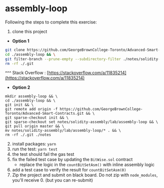 # assembly-loop

Following the steps to complete this exercise:
1. clone this project
* **Option 1**
```bash
git clone https://github.com/GeorgeBrownCollege-Toronto/Advanced-Smart-Contracts.git ./assembly-loop && \
cd ./assembly-loop && \
git filter-branch --prune-empty --subdirectory-filter ./notes/solidity-assembly/lab/assembly-loop HEAD && \
rm -rf ./.git
```
^^^ Stack Overflow : [https://stackoverflow.com/a/11835214](https://stackoverflow.com/a/11835214)
* **Option 2**
```
mkdir assembly-loop && \
cd ./assembly-loop && \ 
git init && \ 
git remote add origin -f https://github.com/GeorgeBrownCollege-Toronto/Advanced-Smart-Contracts.git && \
git sparse-checkout init && \
git sparse-checkout set notes/solidity-assembly/lab/assembly-loop && \
git pull origin master && \ 
mv notes/solidity-assembly/lab/assembly-loop/* . && \
rm -rf ./.git ./notes
```

2. install packages: `yarn`
3. run the test: `yarn test`
4. the test should fail the gas test
5. fix the failed test case by updating the `BitWise.sol` contract
   - replace the logic in the `countBitSetAsm()` with inline assembly logic
6. add a test case to verify the result for `countBitSetAsm(0)`
7. Zip the project and submit on black board. Do not zip with `node_modules`, you'll receive 0. (but you can re-submit)
